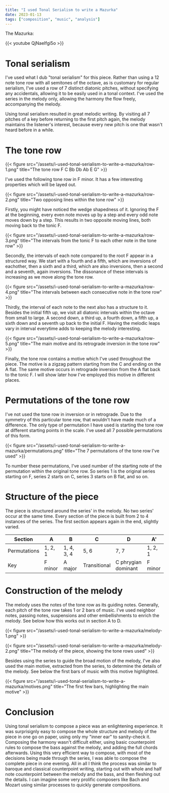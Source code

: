 ```yaml
---
title: "I used Tonal Serialism to write a Mazurka"
date: 2023-01-13
tags: ["composition", "music", "analysis"]
---
```


The Mazurka:

{{< youtube QjNaeIfgi5o >}}

# Tonal serialism

I've used what I dub "tonal serialism" for this piece. Rather than using a 12 note tone row with all semitones of the octave, as is customary for regular serialism, I've used a row of 7 distinct diatonic pitches, without specifying any accidentals, allowing it to be easily used in a tonal context. I've used the series in the melody only, allowing the harmony the flow freely, accompanying the melody.

Using tonal serialism resulted in great melodic writing. By visiting all 7 pitches of a key before returning to the first pitch again, the melody maintains the listener's interest, because every new pitch is one that wasn't heard before in a while.

# The tone row

{{< figure src="/assets/i-used-tonal-serialism-to-write-a-mazurka/row-1.png" title="The tone row F C Bb Db Ab E G" >}}

I've used the following tone row in F minor. It has a few interesting properties which will be layed out.

{{< figure src="/assets/i-used-tonal-serialism-to-write-a-mazurka/row-2.png" title="Two opposing lines within the tone row" >}}

Firstly, you might have noticed the wedge shapedness of it. Ignoring the F at the beginning, every even note moves up by a step and every odd note moves down by a step. This results in two opposite moving lines, both moving back to the tonic F.

{{< figure src="/assets/i-used-tonal-serialism-to-write-a-mazurka/row-3.png" title="The intervals from the tonic F to each other note in the tone row" >}}

Secondly, the intervals of each note compared to the root F appear in a structured way. We start with a fourth and a fifth, which are inversions of eachother, then a sixth and a third, which are also inversions, then a second and a seventh, again inversions. The dissonance of these intervals is increasing as we move along the tone row.

{{< figure src="/assets/i-used-tonal-serialism-to-write-a-mazurka/row-4.png" title="The intervals between each consecutive note in the tone row" >}}

Thirdly, the interval of each note to the next also has a structure to it. Besides the initial fifth up, we visit all diatonic intervals within the octave from small to large. A second down, a third up, a fourth down, a fifth up, a sixth down and a seventh up back to the initial F. Having the melodic leaps vary in interval everytime adds to keeping the melody interesting.

{{< figure src="/assets/i-used-tonal-serialism-to-write-a-mazurka/row-5.png" title="The main motive and its retrograde inversion in the tone row" >}}

Finally, the tone row contains a motive which I've used throughout the piece. The motive is a zigzag pattern starting from the C and ending on the A flat. The same motive occurs in retrograde inversion from the A flat back to the tonic F. I will show later how I've employed this motive in different places.

# Permutations of the tone row

I've not used the tone row in inversion or in retrograde. Due to the symmetry of this particular tone row, that wouldn't have made much of a difference. The only type of permutation I have used is starting the tone row at different starting points in the scale. I've used all 7 possible permutations of this form.

{{< figure src="/assets/i-used-tonal-serialism-to-write-a-mazurka/permutations.png" title="The 7 permutations of the tone row I've used" >}}

To number these permutations, I've used number of the starting note of the permutation within the original tone row. So series 1 is the original series starting on F, series 2 starts on C, series 3 starts on B flat, and so on.

# Structure of the piece

The piece is structured around the series' in the melody. No two series' occur at the same time. Every section of the piece is built from 2 to 4 instances of the series. The first section appears again in the end, slightly varied.

| Section      | A       | B          | C            | D                   | A'      |
|--------------|---------|------------|--------------|---------------------|---------|
| Permutations | 1, 2, 1 | 1, 4, 3, 4 | 5, 6         | 7, 7                | 1, 2, 1 |
| Key          | F minor | A major    | Transitional | C phrygian dominant | F minor |

# Construction of the melody

The melody uses the notes of the tone row as its guiding notes. Generally, each pitch of the tone row takes 1 or 2 bars of music. I've used neighbor notes, passing notes, suspensions and other embellishments to enrich the melody. See below how this works out in section A to D.

{{< figure src="/assets/i-used-tonal-serialism-to-write-a-mazurka/melody-1.png" >}}

{{< figure src="/assets/i-used-tonal-serialism-to-write-a-mazurka/melody-2.png" title="The melody of the piece, showing the tone rows used" >}}

Besides using the series to guide the broad motion of the melody, I've also used the main motive, extracted from the series, to determine the details of the melody. See below the first bars of music with this motive highlighted.

{{< figure src="/assets/i-used-tonal-serialism-to-write-a-mazurka/motives.png" title="The first few bars, highlighting the main motive" >}}

# Conclusion

Using tonal serialism to compose a piece was an enlightening experience. It was surprisignly easy to compose the whole structure and melody of the piece in one go on paper, using only my "inner ear" to sanity-check it. Composing the harmony wasn't difficult either, using basic counterpoint rules to compose the bass against the melody, and adding the full chords afterwards. Using this very efficient way to compose, with most of the decisions being made through the series, I was able to compose the complete piece in one evening. All in all I think the process was similar to baroque and classical counterpoint writing, starting out with whole and half note counterpoint between the melody and the bass, and then fleshing out the details. I can imagine some very prolific composers like Bach and Mozart using similar processes to quickly generate compositions.